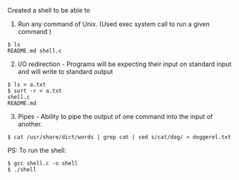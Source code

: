 Created a shell to be able to 

1) Run any command of Unix. (Used exec system call to run a given command )

```
$ ls
README.md shell.c
```

2) I/O redirection - Programs will be expecting their input on standard input and will write to standard output

```
$ ls > a.txt
$ sort -r < a.txt
shell.c
README.md
```

3) Pipes - Ability to pipe the output of one command into the input of another.

```
$ cat /usr/share/dict/words | grep cat | sed s/cat/dog/ > doggerel.txt
```

PS: To run the shell:

```
$ gcc shell.c -o shell
$ ./shell
```
